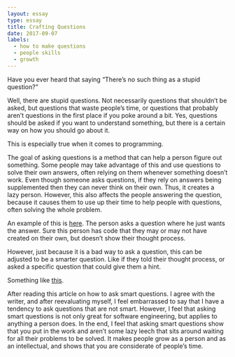 ```yaml
---
layout: essay
type: essay
title: Crafting Questions
date: 2017-09-07
labels:
  - how to make questions
  - people skills
  - growth
---
```


 Have you ever heard that saying “There’s no such thing as a stupid question?”
 
Well, there are stupid questions. Not necessarily questions that shouldn’t be asked, but questions that waste people’s time, or questions that 
probably aren’t questions in the first place if you poke around a bit. Yes, questions should be asked if you want to understand something,
but there is a certain way on how you should go about it. 


This is especially true when it comes to programming. 

The goal of asking questions is a method that can help a person figure out something. Some people may take advantage of this and use questions
to solve their own answers, often relying on them whenever something doesn’t work. Even though someone asks questions, if they rely on answers
being supplemented then they can never think on their own. Thus, it creates a lazy person. However, this also affects the  people answering the question,
because it causes them to use up their time to help people with questions, often solving the whole problem. 

An example of this is  [here](https://stackoverflow.com/questions/2591098/how-to-parse-json-in-java). The person asks a question where he just wants the answer.
Sure this person  has code that they may or may not have created on their own, but doesn’t show their thought process. 

However, just because it is a bad way to ask a question, this can be adjusted to be a smarter question. Like if they told their thought process,
or asked a specific question that could give them a hint. 

Something like [this](https://stackoverflow.com/questions/2591098/how-to-parse-json-in-java).

After reading this article on how to ask smart questions. I agree with the writer, and after reevaluating myself, 
I feel embarrassed to say that I have a tendency to ask questions that are not smart. However, I feel that asking smart questions is not 
only great for software engineering, but applies to anything a person does. In the end, I feel that asking smart questions show that you
put in the work and aren’t some lazy leech that sits around waiting for all their problems to be solved. It makes people grow as a person
and as an intellectual, and shows that you are considerate of people’s time.



